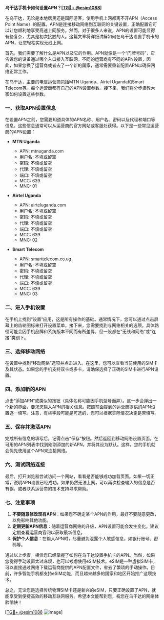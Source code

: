 **乌干达手机卡如何设置APN？[[TG💪+ @esim1088](https://t.me/s/esim1088)]**

在乌干达，无论是本地居民还是国际游客，使用手机上网都离不开APN（Access Point Name）的配置。APN是连接移动网络到互联网的关键设置，正确配置它可以让您顺利地享受高速上网服务。然而，对于很多人来说，APN的设置可能显得有些复杂，尤其是初次接触的人。这篇文章将详细讲解如何在乌干达设置手机卡的APN，让您轻松实现无线上网。

首先，我们需要了解什么是APN以及它的作用。APN就像是一个“门牌号码”，它告诉您的设备通过哪个入口接入互联网。不同的运营商有不同的APN设置，因此，如果您换了运营商或者去了一个新的国家，通常需要重新配置APN以确保网络正常工作。

在乌干达，主要的电信运营商包括MTN Uganda、Airtel Uganda和Smart Telecom等。每个运营商都有自己的APN设置参数。接下来，我们将分步骤教大家如何设置这些参数。

### **一、获取APN设置信息**
在设置APN之前，您需要知道具体的APN名称、用户名、密码以及代理和端口等信息。这些信息通常可以从运营商的官方网站或客服处获得。以下是一些常见运营商的APN设置：

- **MTN Uganda**
  - APN: mtnuganda.com
  - 用户名: 不填或留空
  - 密码: 不填或留空
  - 代理: 不填或留空
  - 端口: 不填或留空
  - MCC: 639
  - MNC: 01

- **Airtel Uganda**
  - APN: airteluganda.com
  - 用户名: 不填或留空
  - 密码: 不填或留空
  - 代理: 不填或留空
  - 端口: 不填或留空
  - MCC: 639
  - MNC: 02

- **Smart Telecom**
  - APN: smarttelecom.co.ug
  - 用户名: 不填或留空
  - 密码: 不填或留空
  - 代理: 不填或留空
  - 端口: 不填或留空
  - MCC: 639
  - MNC: 03

### **二、进入手机设置**
在手机上找到“设置”应用，这是所有操作的基础。通常情况下，您可以通过点击屏幕上的齿轮图标来打开设置菜单。接下来，您需要找到与网络相关的选项。具体路径可能会因手机品牌和系统版本不同而有所差异，但一般都在“无线和网络”或“连接”类别下。

### **三、选择移动网络**
在设置中找到“移动网络”选项并点击进入。在这里，您可以查看当前使用的SIM卡及其状态。如果您的手机支持双卡或多卡，请确保选择了正确的SIM卡进行APN设置。

### **四、添加新的APN**
点击“添加APN”或类似的按钮（具体名称可能因手机型号而异）。这一步会弹出一个新的界面，要求您输入APN的相关信息。按照前面提到的运营商提供的APN设置逐一填写。注意，有些字段可能是可选的，您可以根据实际情况决定是否填写。

### **五、保存并激活APN**
完成所有信息的填写后，记得点击“保存”按钮。然后返回到移动网络设置页面，在可用的APN列表中找到刚刚添加的新APN，并将其设为默认。这样，您的手机就会优先使用这个APN来连接网络。

### **六、测试网络连接**
最后，打开浏览器尝试访问一个网站，看看是否能够成功加载页面。如果一切正常，说明APN设置已经成功。如果仍然无法上网，可以再次检查输入的信息是否有误，或者联系运营商的技术支持寻求帮助。

### **七、注意事项**
1. **不要随意修改现有APN**：如果您不确定某个APN的作用，最好不要随意更改，以免影响其他功能。
2. **定期更新APN信息**：随着运营商网络的升级，APN设置可能会发生变化，建议定期查看运营商官网以获取最新信息。
3. **保护个人信息**：在输入APN时，尽量避免泄露个人敏感信息，如银行账号、密码等。

通过以上步骤，相信您已经掌握了如何在乌干达设置手机卡的APN。当然，如果您觉得手动设置太过麻烦，也可以考虑使用eSIM技术。eSIM是一种虚拟SIM卡，可以直接通过网络下载运营商提供的APN配置文件，省去了繁琐的手动操作。目前，许多智能手机都支持eSIM功能，而且越来越多的国家和地区开始推广这项技术。

总之，无论您是选择传统物理SIM卡还是新兴的eSIM，只要正确设置了APN，就能享受到便捷高效的移动互联网服务。希望本文能帮到您，祝您在乌干达的网络体验愉快！

[[TG💪+ @esim1088](https://t.me/s/esim1088) ![Image](https://i.postimg.cc/4NQfJmqS/Snipaste-2025-05-13-00-14-12.png)]